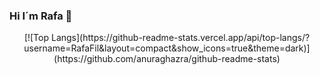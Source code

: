 ### Hi I´m Rafa 👋
<center>
[![Top Langs](https://github-readme-stats.vercel.app/api/top-langs/?username=RafaFil&layout=compact&show_icons=true&theme=dark)](https://github.com/anuraghazra/github-readme-stats)
</center>

<!--
**RafaFil/RafaFil** is a ✨ _special_ ✨ repository because its `README.md` (this file) appears on your GitHub profile.

Here are some ideas to get you started:

- 🔭 I’m currently working on ...
- 🌱 I’m currently learning ...
- 👯 I’m looking to collaborate on ...
- 🤔 I’m looking for help with ...
- 💬 Ask me about ...
- 📫 How to reach me: ...
- 😄 Pronouns: ...
- ⚡ Fun fact: ...
-->

